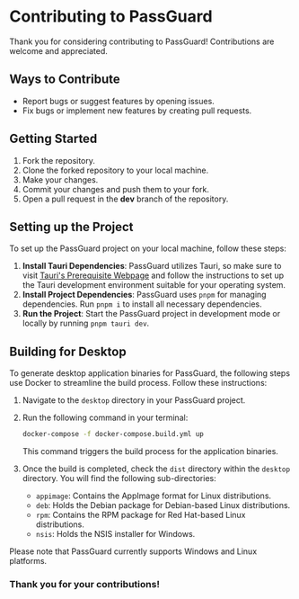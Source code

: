 # Contributing to PassGuard

Thank you for considering contributing to PassGuard! Contributions are welcome and appreciated.

## Ways to Contribute

- Report bugs or suggest features by opening issues.
- Fix bugs or implement new features by creating pull requests.

## Getting Started

1. Fork the repository.
2. Clone the forked repository to your local machine.
3. Make your changes.
4. Commit your changes and push them to your fork.
5. Open a pull request in the **dev** branch of the repository.

## Setting up the Project
To set up the PassGuard project on your local machine, follow these steps:

1. **Install Tauri Dependencies**: PassGuard utilizes Tauri, so make sure to visit [Tauri's Prerequisite Webpage](https://beta.tauri.app/guides/prerequisites) and follow the instructions to set up the Tauri development environment suitable for your operating system.
2. **Install Project Dependencies**: PassGuard uses `pnpm` for managing dependencies. Run `pnpm i` to install all necessary dependencies.
3. **Run the Project**: Start the PassGuard project in development mode or locally by running `pnpm tauri dev`.

## Building for Desktop

To generate desktop application binaries for PassGuard, the following steps use Docker to streamline the build process. Follow these instructions:

1. Navigate to the `desktop` directory in your PassGuard project.

2. Run the following command in your terminal:

   ```bash
   docker-compose -f docker-compose.build.yml up
   ```

   This command triggers the build process for the application binaries.

3. Once the build is completed, check the `dist` directory within the `desktop` directory. You will find the following sub-directories:

   - `appimage`: Contains the AppImage format for Linux distributions.
   - `deb`: Holds the Debian package for Debian-based Linux distributions.
   - `rpm`: Contains the RPM package for Red Hat-based Linux distributions.
   - `nsis`: Holds the NSIS installer for Windows.

Please note that PassGuard currently supports Windows and Linux platforms.

### Thank you for your contributions!
